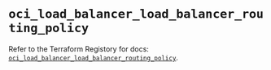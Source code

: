 # `oci_load_balancer_load_balancer_routing_policy`

Refer to the Terraform Registory for docs: [`oci_load_balancer_load_balancer_routing_policy`](https://registry.terraform.io/providers/oracle/oci/6.18.0/docs/resources/load_balancer_load_balancer_routing_policy).
